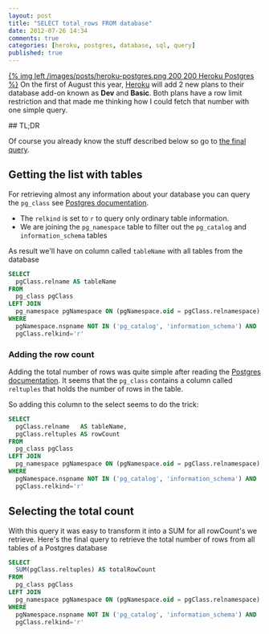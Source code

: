 ```yaml
---
layout: post
title: "SELECT total_rows FROM database"
date: 2012-07-26 14:34
comments: true
categories: [heroku, postgres, database, sql, query]
published: true
---
```


[{% img left /images/posts/heroku-postgres.png 200 200 Heroku Postgres %}](/blog/2012/07/26/select-total-rows-from-database/) On the first of August this year, [Heroku](http://www.heroku.com) will add 2 new plans to their database add-on known as **Dev** and **Basic**. Both plans have a row limit restriction and that made me thinking how I could fetch that number with one simple query.

<!-- more -->

<div class="clearfix"></div>
## TL;DR

Of course you already know the stuff described below so go to [the final query](#final-query).

## Getting the list with tables

For retrieving almost any information about your database you can query the `pg_class` see [Postgres documentation](http://www.postgresql.org/docs/9.1/static/catalog-pg-class.html).

* The `relkind` is set to `r` to query only ordinary table information.
* We are joining the `pg_namespace` table to filter out the `pg_catalog` and `information_schema` tables

As result we'll have on column called `tableName` with all tables from the database

```sql
SELECT
  pgClass.relname AS tableName
FROM
  pg_class pgClass
LEFT JOIN
  pg_namespace pgNamespace ON (pgNamespace.oid = pgClass.relnamespace)
WHERE
  pgNamespace.nspname NOT IN ('pg_catalog', 'information_schema') AND
  pgClass.relkind='r'
```

### Adding the row count

Adding the total number of rows was quite simple after reading the [Postgres documentation](http://www.postgresql.org/docs/9.1/static/catalog-pg-class.html). It seems that the `pg_class` contains a column called `reltuples` that holds the number of rows in the table.

So adding this column to the select seems to do the trick:

```sql
SELECT
  pgClass.relname   AS tableName,
  pgClass.reltuples AS rowCount
FROM
  pg_class pgClass
LEFT JOIN
  pg_namespace pgNamespace ON (pgNamespace.oid = pgClass.relnamespace)
WHERE
  pgNamespace.nspname NOT IN ('pg_catalog', 'information_schema') AND
  pgClass.relkind='r'
```

<a id="final-query"></a>
## Selecting the total count

With this query it was easy to transform it into a SUM for all rowCount's we retrieve. Here's the final query to retrieve the total number of rows from all tables of a Postgres database

```sql
SELECT
  SUM(pgClass.reltuples) AS totalRowCount
FROM
  pg_class pgClass
LEFT JOIN
  pg_namespace pgNamespace ON (pgNamespace.oid = pgClass.relnamespace)
WHERE
  pgNamespace.nspname NOT IN ('pg_catalog', 'information_schema') AND
  pgClass.relkind='r'
```
